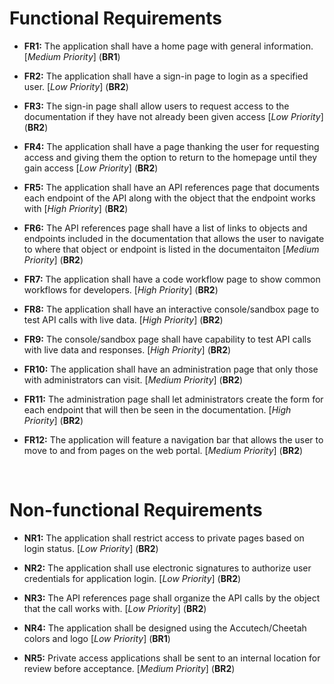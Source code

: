 # Functional Requirements
- **FR1:** The application shall have a home page with general information. [*Medium Priority*] (**BR1**)

- **FR2:** The application shall have a sign-in page to login as a specified user. [*Low Priority*] (**BR2**)

- **FR3:** The sign-in page shall allow users to request access to the documentation if they have not already been given access [*Low Priority*] (**BR2**)

- **FR4:** The application shall have a page thanking the user for requesting access and giving them the option to return to the homepage until they gain access [*Low Priority*] (**BR2**)

- **FR5:** The application shall have an API references page that documents each endpoint of the API along with the object that the endpoint works with [*High Priority*] (**BR2**)

- **FR6:** The API references page shall have a list of links to objects and endpoints included in the documentation that allows the user to navigate to where that object or endpoint is listed in the documentaiton [*Medium Priority*] (**BR2**)

- **FR7:** The application shall have a code workflow page to show common workflows for developers. [*High Priority*] (**BR2**)

- **FR8:** The application shall have an interactive console/sandbox page to test API calls with live data. [*High Priority*] (**BR2**)

- **FR9:** The console/sandbox page shall have capability to test API calls with live data and responses. [*High Priority*] (**BR2**)

- **FR10:** The application shall have an administration page that only those with administrators can visit. [*Medium Priority*] (**BR2**)

- **FR11:** The administration page shall let administrators create the form for each endpoint that will then be seen in the documentation. [*High Priority*] (**BR2**)

- **FR12:** The application will feature a navigation bar that allows the user to move to and from pages on the web portal. [*Medium Priority*] (**BR2**)


<br>

# Non-functional Requirements
- **NR1:** The application shall restrict access to private pages based on login status. [*Low Priority*] (**BR2**)

- **NR2:** The application shall use electronic signatures to authorize user credentials for application login. [*Low Priority*] (**BR2**)

- **NR3:** The API references page shall organize the API calls by the object that the call works with. [*Low Priority*] (**BR2**)

- **NR4:** The application shall be designed using the Accutech/Cheetah colors and logo [*Low Priority*] (**BR1**)

- **NR5:** Private access applications shall be sent to an internal location for review before acceptance. [*Medium Priority*] (**BR2**)
